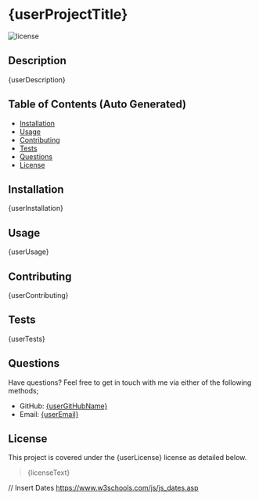 # {userProjectTitle}
![license](https://img.shields.io/badge/license-{userLicense}-blue)
## Description
{userDescription}
## Table of Contents (Auto Generated)
- [Installation](#installation)
- [Usage](#usage)
- [Contributing](#contributing)
- [Tests](#tests)
- [Questions](#questions)
- [License](#license)
## Installation
{userInstallation}
## Usage
{userUsage}
## Contributing
{userContributing}
## Tests
{userTests}
## Questions
Have questions? Feel free to get in touch with me via either of the following methods;
-   GitHub: [{userGitHubName}](https://github.com/{userGitHubName})
-   Email:  [{userEmail}](mailto:{userEmail})
## License
This project is covered under the {userLicense} license as detailed below.

>{licenseText}


// Insert Dates
https://www.w3schools.com/js/js_dates.asp